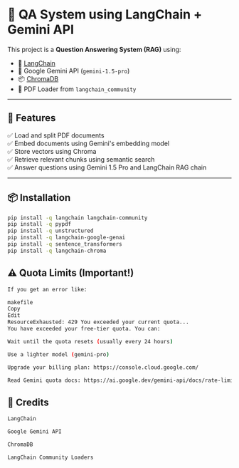 # 📄 QA System using LangChain + Gemini API

This project is a **Question Answering System (RAG)** using:
- 🧠 [LangChain](https://www.langchain.com/)
- 💬 Google Gemini API (`gemini-1.5-pro`)
- 📦 [ChromaDB](https://www.trychroma.com/)
- 📑 PDF Loader from `langchain_community`

---

## 🚀 Features

✅ Load and split PDF documents  
✅ Embed documents using Gemini's embedding model  
✅ Store vectors using Chroma  
✅ Retrieve relevant chunks using semantic search  
✅ Answer questions using Gemini 1.5 Pro and LangChain RAG chain

---

## 📦 Installation

```bash
pip install -q langchain langchain-community
pip install -q pypdf
pip install -q unstructured
pip install -q langchain-google-genai
pip install -q sentence_transformers
pip install -q langchain-chroma
```
## ⚠️ Quota Limits (Important!)
```bash
If you get an error like:

makefile
Copy
Edit
ResourceExhausted: 429 You exceeded your current quota...
You have exceeded your free-tier quota. You can:

Wait until the quota resets (usually every 24 hours)

Use a lighter model (gemini-pro)

Upgrade your billing plan: https://console.cloud.google.com/

Read Gemini quota docs: https://ai.google.dev/gemini-api/docs/rate-limits
```

## 📌 Credits
```bash
LangChain

Google Gemini API

ChromaDB

LangChain Community Loaders
```
